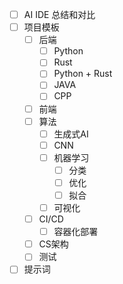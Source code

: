- [ ] AI IDE 总结和对比
- [ ] 项目模板
    - [ ] 后端
        - [ ] Python
        - [ ] Rust
        - [ ] Python + Rust
        - [ ] JAVA
        - [ ] CPP
    - [ ] 前端
    - [ ] 算法
        - [ ] 生成式AI
        - [ ] CNN
        - [ ] 机器学习
            - [ ] 分类
            - [ ] 优化
            - [ ] 拟合
        - [ ] 可视化
    - [ ] CI/CD
        - [ ] 容器化部署
    - [ ] CS架构
    - [ ] 测试
- [ ] 提示词
